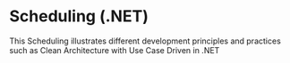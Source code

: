 # Scheduling (.NET)
This Scheduling illustrates different development principles and practices such as Clean Architecture with Use Case Driven in .NET
